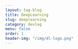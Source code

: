 ```yaml
---
layout: tag-blog
title: DeepLearning
slug: deeplearning
category: devlog
menu: false
order: 1
header-img: "/img/dl-logo.png"
---
```

